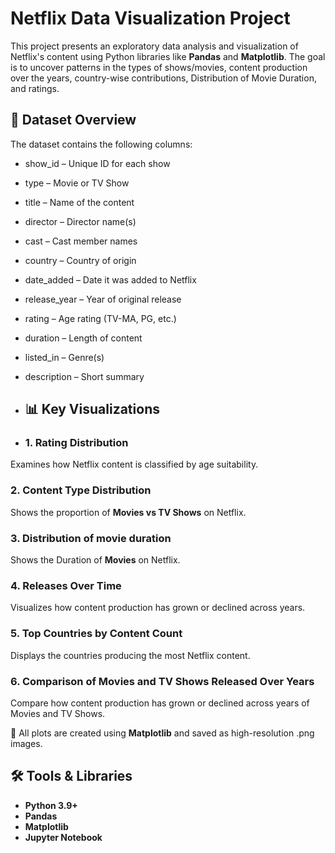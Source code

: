 # Netflix Data Visualization Project
This project presents an exploratory data analysis and visualization of Netflix's content using Python libraries like **Pandas** and **Matplotlib**. The goal is to uncover patterns in the types of shows/movies, content production over the years, country-wise contributions, Distribution of Movie Duration, and ratings.

## 📁 Dataset Overview
The dataset contains the following columns:
- show_id – Unique ID for each show
- type – Movie or TV Show
- title – Name of the content
- director – Director name(s)
- cast – Cast member names
- country – Country of origin
- date_added – Date it was added to Netflix
- release_year – Year of original release
- rating – Age rating (TV-MA, PG, etc.)
- duration – Length of content
- listed_in – Genre(s)
- description – Short summary

- ## 📊 Key Visualizations
- ### 1. Rating Distribution
Examines how Netflix content is classified by age suitability.
### 2. Content Type Distribution
Shows the proportion of **Movies vs TV Shows** on Netflix.
### 3. Distribution of movie duration 
Shows the Duration of **Movies** on Netflix.
### 4. Releases Over Time
Visualizes how content production has grown or declined across years.
### 5. Top Countries by Content Count
Displays the countries producing the most Netflix content.
### 6. Comparison of Movies and TV Shows Released Over Years
Compare how content production has grown or declined across years of Movies and TV Shows.

📌 All plots are created using **Matplotlib** and saved as high-resolution .png images.

## 🛠️ Tools & Libraries
- **Python 3.9+**
- **Pandas**
- **Matplotlib**
- **Jupyter Notebook**
